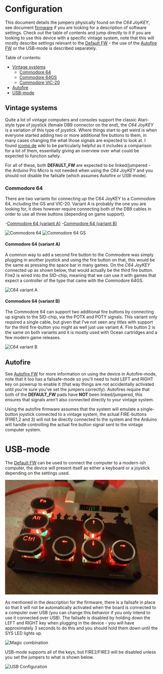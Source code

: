 # Configuration
This document details the jumpers physically found on the *C64 JoyKEY*, see document [firmware](https://github.com/tebl/C64-JoyKEY/blob/main/documentation/firmware.md) if you are looking for a description of software settings. Check out the table of contents and jump directly to it if you are looking to use this device with a specific vintage system, note that this will mostly describe settings relevant to the [Default FW](https://github.com/tebl/C64-JoyKEY/blob/main/software/arduino/Joykey/README.md) - the use of the [Autofire FW](https://github.com/tebl/C64-JoyKEY/blob/main/software/arduino/Autofire/README.md) or the USB-mode is described separately.

Table of contents:
- [Vintage systems](#vintage-systems)
  - [Commodore 64](#commodore-64)
  - [Commodore 64GS](#commodore-64)
  - [Commodore VIC-20](#commodore-64)
- [Autofire](#autofire)
- [USB-mode]()


## Vintage systems
Quite a lot of vintage computers and consoles support the classic Atari-style type of joystick (female DB9 connector on the end), the *C64 JoyKEY* is a variation of this type of joystick. Where things start to get weird is when everyone started adding two or more additional fire buttons to them, in many cases changing the what those signals are expected to look at. I found [icomp.de](http://wiki.icomp.de/wiki/DB9-Joystick) wiki to be particularly helpful as it includes a comparison for a lot of them, essentially giving an overview over what could be expected to function safely.

For all of these, both **DEFAULT_FW** are expected to be linked/jumpered - the Arduino Pro Micro is not needed when using the *C64 JoyKEY* and you should not disable the failsafe (which assumes Autofire or USB-mode).

### Commodore 64
There are two variants for connecting up the C64 JoyKEY to a Commodore 64, including the GS and VIC-20. Variant A is probably the one you are looking for, it does however require connecting both of the DB9 cables in order to use all three buttons (depending on game support).

-[Commodore 64 (variant A)]()
-[Commodore 64 (variant B)]()

![Commodore 64](https://github.com/tebl/C64-JoyKEY/raw/main/gallery/c64_system.jpg)
![Commodore 64 GS](https://github.com/tebl/C64-JoyKEY/raw/main/gallery/c64gs_system.jpg)

#### Commodore 64 (variant A)
A common way to add a second fire button to the Commodore was simply plugging in another joystick and using the fire button on that, this would be the same as pressing the space bar in many games. On the *C64 JoyKEY* connected up as shown below, that would actually be the third fire button. Fire2 is wired into the SID-chip, meaning that we can use it with games that expect a controller of the type that came with the Commodore 64GS.

![C64 variant A](https://github.com/tebl/C64-JoyKEY/raw/main/gallery/c64_jumpers.jpg)

#### Commodore 64 (variant B)
The Commodore 64 can support two additional fire buttons by connecting up signals to the SID-chip, via the POTX and POTY signals. This variant only required a single cable, but given that I've not seen any titles with support for the third fire-button you might as well just use variant A. Fire button 2 is the same on both variants and it is mostly used with Ocean cartridges and a few modern game releases.

![C64 variant B](https://github.com/tebl/C64-JoyKEY/raw/main/gallery/c64_jumpers_b.jpg)

## Autofire
See [Autofire FW](https://github.com/tebl/C64-JoyKEY/blob/main/software/arduino/Autofire/README.md) for more information on using the device in Autofire-mode, note that it too has a failsafe-mode so you'll need to hold LEFT and RIGHT key on powerup to enable it (that way things are not accidentally activated until you're sure you've set the jumpers correctly). Autofires require that both of the **DEFAULT_FW** pads have **NOT** been linked/jumpered, this ensures that signals aren't also connected directly to your vintage system.

Using the autofire firmware assumes that the system will emulate a single-button joystick connected to a vintage system, the actual FIRE-buttons (FIRE1,2 and 3) will not be directly connected to the system and the Arduino will handle controlling the actual fire button signal sent to the vintage computer system.

# USB-mode
The [Default FW](https://github.com/tebl/C64-JoyKEY/blob/main/software/arduino/Joykey/README.md) can be used to connect the computer to a modern-ish computer, the device will present itself as either a keyboard or a joystick depending on the settings used. 

![USB System](https://github.com/tebl/C64-JoyKEY/raw/main/gallery/usb_system.jpg)

As mentioned in the description for the firmware, there is a failsafe in place so that it will not be automatically activated when the board is connected to a computer over USB (you can change this behavior if you only intend to use it connected over USB). The failsafe is disabled by holding down the LEFT and RIGHT key when plugging in the device - you will have approximately 3 seconds to do this and you should hold them down until the SYS LED lights up.

![Magic combination](https://github.com/tebl/C64-JoyKEY/raw/main/gallery/2020-12-05%2021.04.29.jpg)

USB-mode supports all of the keys, but FIRE2/FIRE3 will be disabled unless you set the jumpers to what is shown below.

![USB Configuration](https://github.com/tebl/C64-JoyKEY/raw/main/gallery/usb_jumpers.jpg)
